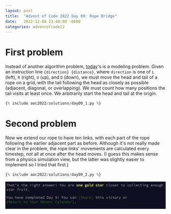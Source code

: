 ```yaml
---
layout: post
title:  "Advent of Code 2022 Day 09: Rope Bridge"
date:   2022-12-08 23:48:00 -0600
categories: adventofcode22
---
```


# First problem
Instead of another algorithm problem, [today](https://adventofcode.com/2022/day/9)'s is a modeling problem. Given an instruction line `{direction} {distance}`, where `direction` is one of `L` (left), `R` (right), `U` (up), and `D` (down), we must move the head and tail of a rope on a grid, with the tail following the head as closely as possible (adjacent, diagonal, or overlapping). We must count how many positions the tail visits at least once. We arbitrarily start the head and tail at the origin.
```python
{% include aoc2022/solutions/day09_1.py %}
```


# Second problem
Now we extend our rope to have ten links, with each part of the rope following the earlier adjacent part as before. Although it's not really made clear in the problem, the rope links' movements are calculated every timestep, *not* all at once after the head moves. (I guess this makes sense from a physics simulation view, but the latter was slightly easier to implement so I tried that first.)

```python
{% include aoc2022/solutions/day09_2.py %}
```

![Day 9 victory](/assets/aoc2022/victory09.png)